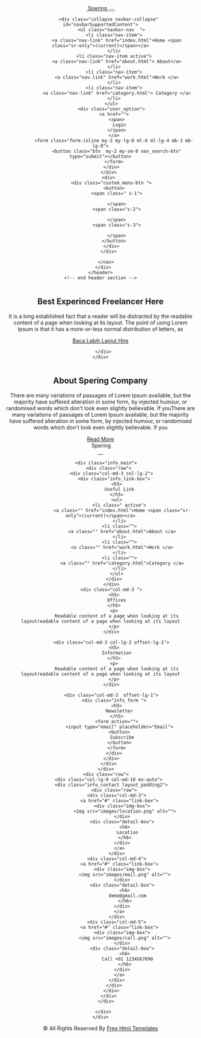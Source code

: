 <!DOCTYPE html>
<html>

<head>
  <!-- Basic -->
  <meta charset="utf-8" />
  <meta http-equiv="X-UA-Compatible" content="IE=edge" />
  <!-- Mobile Metas -->
  <meta name="viewport" content="width=device-width, initial-scale=1, shrink-to-fit=no" />
  <!-- Site Metas -->
  <meta name="keywords" content="" />
  <meta name="description" content="" />
  <meta name="author" content="" />

  <title>Spering</title>

  <!-- bootstrap core css -->
  <link rel="stylesheet" type="text/css" href="css/bootstrap.css" />

  <link href="https://fonts.googleapis.com/css?family=Poppins:400,700&display=swap" rel="stylesheet">
  <!-- Custom styles for this template -->
  <link href="css/style.css" rel="stylesheet" />
  <!-- responsive style -->
  <link href="css/responsive.css" rel="stylesheet" />
</head>

<body class="sub_page">
  <div class="hero_area">
    <!-- header section strats -->
    <header class="header_section">
      <div class="container-fluid">
        <nav class="navbar navbar-expand-lg custom_nav-container">
          <a class="navbar-brand" href="index.html">
            <img src="images/logo.png" alt="" />
            <span>
              Spering
            </span>
          </a>
          <button class="navbar-toggler" type="button" data-toggle="collapse" data-target="#navbarSupportedContent" aria-controls="navbarSupportedContent" aria-expanded="false" aria-label="Toggle navigation">
            <span class="navbar-toggler-icon"></span>
          </button>

          <div class="collapse navbar-collapse" id="navbarSupportedContent">
            <ul class="navbar-nav  ">
              <li class="nav-item">
                <a class="nav-link" href="index.html">Home <span class="sr-only">(current)</span></a>
              </li>
              <li class="nav-item active">
                <a class="nav-link" href="about.html"> About</a>
              </li>
              <li class="nav-item">
                <a class="nav-link" href="work.html">Work </a>
              </li>
              <li class="nav-item">
                <a class="nav-link" href="category.html"> Category </a>
              </li>
            </ul>
            <div class="user_option">
              <a href="">
                <span>
                  Login
                </span>
              </a>
              <form class="form-inline my-2 my-lg-0 ml-0 ml-lg-4 mb-3 mb-lg-0">
                <button class="btn  my-2 my-sm-0 nav_search-btn" type="submit"></button>
              </form>
            </div>
          </div>
          <div>
            <div class="custom_menu-btn ">
              <button>
                <span class=" s-1">

                </span>
                <span class="s-2">

                </span>
                <span class="s-3">

                </span>
              </button>
            </div>
          </div>

        </nav>
      </div>
    </header>
    <!-- end header section -->
  </div>


  <!-- experience section -->

  <section class="experience_section layout_padding-top layout_padding2-bottom">
    <div class="container">
      <div class="row">
        <div class="col-md-5">
          <div class="img-box">
            <img src="images/experience-img.jpg" alt="">
          </div>
        </div>
        <div class="col-md-7">
          <div class="detail-box">
            <div class="heading_container">
              <h2>
                Best Experinced Freelancer Here
              </h2>
            </div>
            <p>
              It is a long established fact that a reader will be distracted by the readable content of a page when looking at its layout. The point of using Lorem Ipsum is that it has a more-or-less normal distribution of letters, as
            </p>
            <div class="btn-box">
              <a href="" class="btn-1">
                Baca Lebih Lanjut
              </a>
              <a href="" class="btn-2">
                Hire
              </a>
            </div>
          </div>
        </div>

      </div>
    </div>
  </section>

  <!-- end experience section -->


  <!-- about section -->

  <section class="about_section layout_padding-bottom">
    <div class="container">
      <div class="row">
        <div class="col-md-5 col-lg-4 mx-auto">
          <div class="img-box">
            <img src="images/about-img.jpg" alt="">
          </div>
        </div>
      </div>
      <div class="detail-box">
        <h2>
          About Spering Company
        </h2>
        <p>
          There are many variations of passages of Lorem Ipsum available, but the majority have suffered alteration in some form, by injected humour, or randomised words which don't look even slightly believable. If youThere are many variations of passages of Lorem Ipsum available, but the majority have suffered alteration in some form, by injected humour, or randomised words which don't look even slightly believable. If you
        </p>
        <a href="">
          Read More
        </a>
      </div>
    </div>
  </section>

  <!-- end about section -->

  <!-- info section -->

  <section class="info_section ">
    <div class="info_container layout_padding-top">
      <div class="container">
        <div class="info_top">
          <div class="info_logo">
            <img src="images/logo.png" alt="" />
            <span>
              Spering
            </span>
          </div>
          <div class="social_box">
            <a href="#">
              <img src="images/fb.png" alt="">
            </a>
            <a href="#">
              <img src="images/twitter.png" alt="">
            </a>
            <a href="#">
              <img src="images/linkedin.png" alt="">
            </a>
            <a href="#">
              <img src="images/instagram.png" alt="">
            </a>
            <a href="#">
              <img src="images/youtube.png" alt="">
            </a>
          </div>
        </div>

        <div class="info_main">
          <div class="row">
            <div class="col-md-3 col-lg-2">
              <div class="info_link-box">
                <h5>
                  Useful Link
                </h5>
                <ul>
                  <li class=" active">
                    <a class="" href="index.html">Home <span class="sr-only">(current)</span></a>
                  </li>
                  <li class="">
                    <a class="" href="about.html">About </a>
                  </li>
                  <li class="">
                    <a class="" href="work.html">Work </a>
                  </li>
                  <li class="">
                    <a class="" href="category.html">Category </a>
                  </li>
                </ul>
              </div>
            </div>
            <div class="col-md-3 ">
              <h5>
                Offices
              </h5>
              <p>
                Readable content of a page when looking at its layoutreadable content of a page when looking at its layout
              </p>
            </div>

            <div class="col-md-3 col-lg-2 offset-lg-1">
              <h5>
                Information
              </h5>
              <p>
                Readable content of a page when looking at its layoutreadable content of a page when looking at its layout
              </p>
            </div>

            <div class="col-md-3  offset-lg-1">
              <div class="info_form ">
                <h5>
                  Newsletter
                </h5>
                <form action="">
                  <input type="email" placeholder="Email">
                  <button>
                    Subscribe
                  </button>
                </form>
              </div>
            </div>
          </div>
        </div>
        <div class="row">
          <div class="col-lg-9 col-md-10 mx-auto">
            <div class="info_contact layout_padding2">
              <div class="row">
                <div class="col-md-3">
                  <a href="#" class="link-box">
                    <div class="img-box">
                      <img src="images/location.png" alt="">
                    </div>
                    <div class="detail-box">
                      <h6>
                        Location
                      </h6>
                    </div>
                  </a>
                </div>
                <div class="col-md-4">
                  <a href="#" class="link-box">
                    <div class="img-box">
                      <img src="images/mail.png" alt="">
                    </div>
                    <div class="detail-box">
                      <h6>
                        demo@gmail.com
                      </h6>
                    </div>
                  </a>
                </div>
                <div class="col-md-5">
                  <a href="#" class="link-box">
                    <div class="img-box">
                      <img src="images/call.png" alt="">
                    </div>
                    <div class="detail-box">
                      <h6>
                        Call +01 1234567890
                      </h6>
                    </div>
                  </a>
                </div>
              </div>
            </div>
          </div>
        </div>

      </div>
    </div>
  </section>

  <!-- end info section -->

  <!-- footer section -->
  <footer class="container-fluid footer_section ">
    <div class="container">
      <p>
        &copy; <span id="displayDate"></span> All Rights Reserved By
        <a href="https://html.design/">Free Html Templates</a>
      </p>
    </div>
  </footer>
  <!-- end  footer section -->


  <script src="js/jquery-3.4.1.min.js"></script>
  <script src="js/bootstrap.js"></script>
  <script src="js/custom.js"></script>


</body>
</body>

